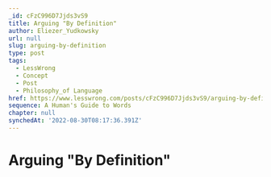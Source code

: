 ```yaml
---
_id: cFzC996D7Jjds3vS9
title: Arguing "By Definition"
author: Eliezer_Yudkowsky
url: null
slug: arguing-by-definition
type: post
tags:
  - LessWrong
  - Concept
  - Post
  - Philosophy_of Language
href: https://www.lesswrong.com/posts/cFzC996D7Jjds3vS9/arguing-by-definition
sequence: A Human's Guide to Words
chapter: null
synchedAt: '2022-08-30T08:17:36.391Z'
---
```


# Arguing "By Definition"
